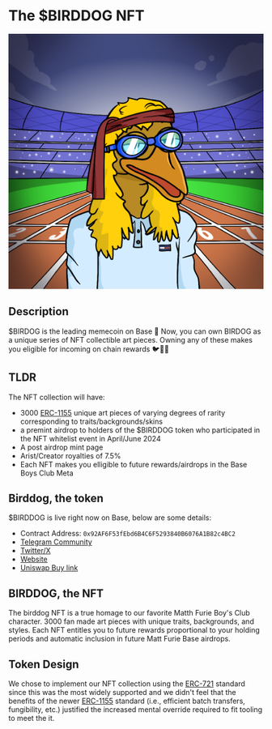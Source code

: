 # The $BIRDDOG NFT

![Birddog in a football stadium with red goggles and a red headband](assets/images/3.png)

## Description

$BIRDOG is the leading memecoin on Base 🔵 Now, you can own BIRDOG as a unique series of NFT collectible art pieces. Owning any of these makes you eligible for incoming on chain rewards 🐦🐶✨

## TLDR

The NFT collection will have:

- 3000 [ERC-1155](https://ethereum.org/en/developers/docs/standards/tokens/erc-1155/) unique art pieces of varying degrees of rarity corresponding to traits/backgrounds/skins
- a premint airdrop to holders of the $BIRDDOG token who participated in the NFT whitelist event in April/June 2024
- A post airdrop mint page
- Arist/Creator royalties of 7.5%
- Each NFT makes you elligible to future rewards/airdrops in the Base Boys Club Meta

## Birddog, the token

$BIRDDOG is live right now on Base, below are some details:

- Contract Address: `0x92AF6F53fEbd6B4C6F5293840B6076A1B82c4BC2`
- [Telegram Community](t.me/BaseBirdDog)
- [Twitter/X](twitter.com/Birddog_base)
- [Website](www.basebirddog.com)
- [Uniswap Buy link](https://app.uniswap.org/explore/tokens/base/0x92af6f53febd6b4c6f5293840b6076a1b82c4bc2?chain=base)

## BIRDDOG, the NFT

The birddog NFT is a true homage to our favorite Matth Furie Boy's Club character. 3000 fan made art pieces with unique traits, backgrounds, and styles. Each NFT entitles you to future rewards proportional to your holding periods and automatic inclusion in future Matt Furie Base airdrops.

## Token Design

We chose to implement our NFT collection using the [ERC-721](https://ethereum.org/en/developers/docs/standards/tokens/erc-721/) standard since this was the most widely supported and we didn't feel that the benefits of the newer [ERC-1155](https://ethereum.org/en/developers/docs/standards/tokens/erc-1155/) standard (i.e., efficient batch transfers, fungibility, etc.) justified the increased mental override required to fit tooling to meet the it.
